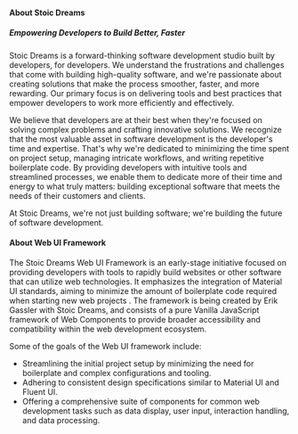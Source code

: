 <webui-data>
    <template slot="json" name="page-next-page">
        {
            "name":"Home",
            "href":"/"
        }
    </template>
</webui-data>

#### About Stoic Dreams

##### Empowering Developers to Build Better, Faster

<webui-page-segment elevation="10">

Stoic Dreams is a forward-thinking software development studio built by developers, for developers. We understand the frustrations and challenges that come with building high-quality software, and we're passionate about creating solutions that make the process smoother, faster, and more rewarding. Our primary focus is on delivering tools and best practices that empower developers to work more efficiently and effectively.

We believe that developers are at their best when they're focused on solving complex problems and crafting innovative solutions. We recognize that the most valuable asset in software development is the developer's time and expertise. That's why we're dedicated to minimizing the time spent on project setup, managing intricate workflows, and writing repetitive boilerplate code. By providing developers with intuitive tools and streamlined processes, we enable them to dedicate more of their time and energy to what truly matters: building exceptional software that meets the needs of their customers and clients.

At Stoic Dreams, we're not just building software; we're building the future of software development.

</webui-page-segment>

#### About Web UI Framework

<webui-page-segment elevation="10">

The Stoic Dreams Web UI Framework is an early-stage initiative focused on providing developers with tools to rapidly build websites or other software that can utilize web technologies. It emphasizes the integration of Material UI standards, aiming to minimize the amount of boilerplate code required when starting new web projects . The framework is being created by Erik Gassler with Stoic Dreams, and consists of a pure Vanilla JavaScript framework of Web Components to provide broader accessibility and compatibility within the web development ecosystem.

Some of the goals of the Web UI framework include:

- Streamlining the initial project setup by minimizing the need for boilerplate and complex configurations and tooling.
- Adhering to consistent design specifications similar to Material UI and Fluent UI.
- Offering a comprehensive suite of components for common web development tasks such as data display, user input, interaction handling, and data processing.

</webui-page-segment>
